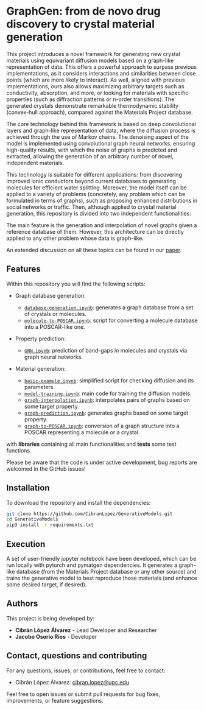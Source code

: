 # GraphGen: from de novo drug discovery to crystal material generation

This project introduces a novel framework for generating new crystal materials using equivariant diffusion models based on a graph-like representation of data. This offers a powerful approach to surpass previous implementations, as it considers interactions and similarities between close points (which are more likely to interact). As well, aligned with previous implementations, ours also allows maximizing arbitrary targets such as conductivity, absorption, and more, or looking for materials with specific properties (such as diffraction patterns or n-order transitions). The generated crystals demonstrate remarkable thermodynamic stability (convex-hull approach), compared against the Materials Project database. 

The core technology behind this framework is based on deep convolutional layers and graph-like representation of data, where the diffusion process is achieved through the use of Markov chains. The denoising aspect of the model is implemented using convolutional graph neural networks, ensuring high-quality results, with which the noise of graphs is predicted and extracted, allowing the generation of an arbitrary number of novel, independent materials.

This technology is suitable for different applications: from discovering improved ionic conductors beyond current databases to generating molecules for efficient water splitting. Moreover, the model itself can be applied to a variety of problems (concretely, any problem which can be formulated in terms of graphs), such as proposing enhanced distributions in social networks or traffic. Then, although applied to crystal material generation, this repository is divided into two independent functionalities:

The main feature is the generation and interpolation of novel graphs given a reference database of them. However, this architecture can be directly applied to any other problem whose data is graph-like.

An extended discussion on all these topics can be found in our [paper](https://www.overleaf.com/read/cjxhknmhpfpg#d4cb5f).

## Features

Within this repository you will find the following scripts:

- Graph database generation:
  - [`database-generation.ipynb`](database-generation.ipynb): generates a graph database from a set of crystals or molecules.
  - [`molecule-to-POSCAR.ipynb`](molecule-to-POSCAR.ipynb): script for converting a molecule database into a POSCAR-like one.

- Property prediction:
  - [`GNN.ipynb`](GNN.ipynb): prediction of band-gaps in molecules and crystals via graph neural networks.

- Material generation:
  - [`basic-example.ipynb`](basic-example.ipynb): simplified script for checking diffusion and its parameters.
  - [`model-training.ipynb`](model-training.ipynb): main code for training the diffusion models.
  - [`graph-interpolation.ipynb`](graph-interpolation.ipynb): interpolates pairs of graphs based on some target property.
  - [`graph-prediction.ipynb`](graph-prediction.ipynb): generates graphs based on some target property.
  - [`graph-to-POSCAR.ipynb`](graph-to-POSCAR.ipynb): conversion of a graph structure into a POSCAR representing a molecule or a crystal.

with **libraries** containing all main functionalities and **tests** some test functions. 

Please be aware that the code is under active development, bug reports are welcomed in the GitHub issues!

## Installation

To download the repository and install the dependencies:

```bash
git clone https://github.com/CibranLopez/GenerativeModels.git
cd GenerativeModels
pip3 install -r requirements.txt
```

## Execution

A set of user-friendly jupyter notebook have been developed, which can be run locally with pytorch and pymatgen dependencies. It generates a graph-like database (from the Materials Project database or any other source) and trains the generative model to best reproduce those materials (and enhance some desired target, if desired).

## Authors

This project is being developed by:

- **Cibrán López Álvarez** - Lead Developer and Researcher
- **Jacobo Osorio Ríos** - Developer

## Contact, questions and contributing

For any questions, issues, or contributions, feel free to contact:

- Cibrán López Álvarez: [cibran.lopez@upc.edu](mailto:cibran.lopez@upc.edu)

Feel free to open issues or submit pull requests for bug fixes, improvements, or feature suggestions.
